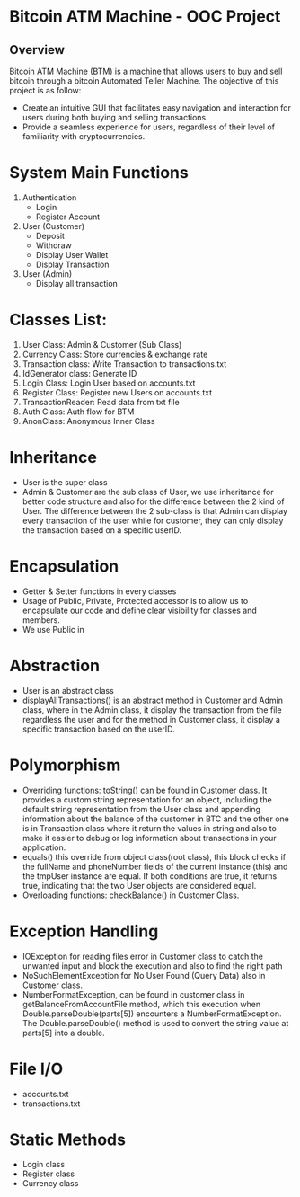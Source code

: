 # Bitcoin ATM Machine - OOC Project


## Overview
Bitcoin ATM Machine (BTM) is a machine that allows users to buy and sell bitcoin through a bitcoin Automated Teller Machine.
The objective of this project is as follow: 
  + Create an intuitive GUI that facilitates easy navigation and interaction for users during both buying and selling transactions.
  + Provide a seamless experience for users, regardless of their level of familiarity with cryptocurrencies.

# System Main Functions
1. Authentication
   + Login
   + Register Account
2. User (Customer)
   + Deposit
   + Withdraw
   + Display User Wallet
   + Display Transaction
3. User (Admin)
   + Display all transaction

# Classes List:
1. User Class: Admin & Customer (Sub Class)
2. Currency Class: Store currencies & exchange rate
3. Transaction class: Write Transaction to transactions.txt
4. IdGenerator class: Generate ID
5. Login Class: Login User based on accounts.txt
6. Register Class: Register new Users on accounts.txt
7. TransactionReader: Read data from txt file
8. Auth Class: Auth flow for BTM
9. AnonClass: Anonymous Inner Class

# Inheritance
- User is the super class 
- Admin & Customer are the sub class of User, we use inheritance for better code structure and also for the difference between the 2 kind of User. The difference between the 2 sub-class is that Admin can display every transaction of the user while for customer, they can only display the transaction based on a specific userID.

# Encapsulation
- Getter & Setter functions in every classes
- Usage of Public, Private, Protected accessor is to allow us to encapsulate our code and define clear visibility for classes and members.
- We use Public in

# Abstraction
- User is an abstract class
- displayAllTransactions() is an abstract method in Customer and Admin class, where in the Admin class, it display the transaction from the file regardless the user and for the method in Customer class, it display a specific transaction based on the userID.

# Polymorphism
- Overriding functions: toString() can be found in Customer class. It provides a custom string representation for an object, including the default string representation from the User class and appending information about the balance of the customer in BTC and the other one is in Transaction class where it return the values in string and also to make it easier to debug or log information about transactions in your application.
- equals() this override from object class(root class), this block checks if the fullName and phoneNumber fields of the current instance (this) and the tmpUser instance are equal. If both conditions are true, it returns true, indicating that the two User objects are considered equal.
- Overloading functions: checkBalance() in Customer Class.

# Exception Handling
- IOException for reading files error in Customer class to catch the unwanted input and block the execution and also to find the right path
- NoSuchElementException for No User Found (Query Data) also in Customer class.
- NumberFormatException, can be found in customer class in getBalanceFromAccountFile method, which this execution when Double.parseDouble(parts[5]) encounters a NumberFormatException. The Double.parseDouble() method is used to convert the string value at parts[5] into a double.

# File I/O
- accounts.txt
- transactions.txt

# Static Methods
- Login class
- Register class
- Currency class
